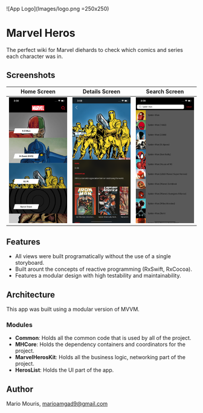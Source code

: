 ![App Logo](Images/logo.png =250x250)
# Marvel Heros
The perfect wiki for Marvel diehards to check which comics and series each character was in.

## Screenshots
Home Screen                |  Details Screen           |  Search Screen
:-------------------------:|:-------------------------:|:-------------------------:
![Home screen](Images/home.png)  |  ![Details screen](Images/detail.png)  |  ![Search screen](Images/search.png)

## Features
* All views were built programatically without the use of a single storyboard.
* Built arount the concepts of reactive programming (RxSwift, RxCocoa).
* Features a modular design with high testability and maintainability.

## Architecture
This app was built using a modular version of MVVM.

### Modules
* **Common**: Holds all the common code that is used by all of the project.
* **MHCore**: Holds the dependency containers and coordinators for the project.
* **MarvelHerosKit**: Holds all the business logic, networking part of the project.
* **HerosList**: Holds the UI part of the app.

## Author
Mario Mouris, marioamgad9@gmail.com

